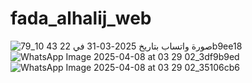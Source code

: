 # fada_alhalij_web


![صورة واتساب بتاريخ 2025-03-31 في 22 43 10_79b9ee18](https://github.com/user-attachments/assets/e38ad6ad-b4f0-4203-9767-4bbc735cc37e)
![WhatsApp Image 2025-04-08 at 03 29 02_3df9b9ed](https://github.com/user-attachments/assets/13065f7d-6b24-4f6c-9621-f3ac0ce7caee)
![WhatsApp Image 2025-04-08 at 03 29 02_35106cb6](https://github.com/user-attachments/assets/48901620-12a5-43d5-8f07-fe87b71915dc)
